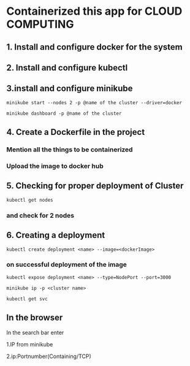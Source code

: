 # Containerized this app for CLOUD COMPUTING

## 1. Install and configure docker for the system

## 2. Install and configure kubectl

## 3.install and configure minikube

    minikube start --nodes 2 -p @name of the cluster --driver=docker

    minikube dashboard -p @name of the cluster

## 4. Create a Dockerfile in the project

### Mention all the things to be containerized

### Upload the image to docker hub

## 5. Checking for proper deployment of Cluster

    kubectl get nodes

### and check for 2 nodes

## 6. Creating a deployment

    kubectl create deployment <name> --image=<dockerImage>

### on successful deployment of the image

    kubectl expose deployment <name> --type=NodePort --port=3000

    minikube ip -p <cluster name>

    kubectl get svc

## In the browser

In the search bar enter

1.IP from minikube

2.ip:Portnumber(Containing/TCP)
